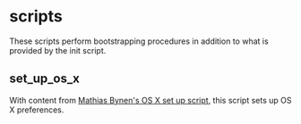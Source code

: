 scripts
=======

These scripts perform bootstrapping procedures in addition to what is provided by the init script.

set_up_os_x
-----------
With content from [Mathias Bynen's OS X set up script][1], this script sets up OS X preferences.

[1]: https://github.com/mathiasbynens/dotfiles/blob/master/.osx
